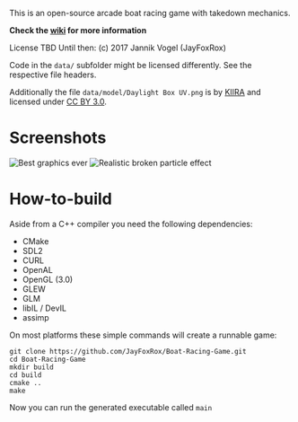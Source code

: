This is an open-source arcade boat racing game with takedown mechanics.

**Check the [wiki](https://github.com/JayFoxRox/Boat-Racing-Game/wiki) for more information**


License TBD
Until then: (c) 2017 Jannik Vogel (JayFoxRox)

Code in the `data/` subfolder might be licensed differently. See the respective file headers.

Additionally the file `data/model/Daylight Box UV.png` is by [KIIRA](https://opengameart.org/content/sky-box-sunny-day) and licensed under [CC BY 3.0](https://creativecommons.org/licenses/by/3.0/).

# Screenshots

![Best graphics ever](http://i.imgur.com/VfotwQE.png)
![Realistic broken particle effect](http://i.imgur.com/ruuOuQY.png)

# How-to-build

Aside from a C++ compiler you need the following dependencies:

* CMake
* SDL2
* CURL
* OpenAL
* OpenGL (3.0)
* GLEW
* GLM
* libIL / DevIL
* assimp

On most platforms these simple commands will create a runnable game:

```
git clone https://github.com/JayFoxRox/Boat-Racing-Game.git
cd Boat-Racing-Game
mkdir build
cd build
cmake ..
make
```

Now you can run the generated executable called `main`
